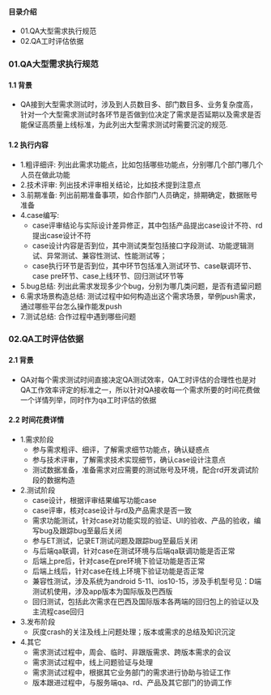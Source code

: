 #### 目录介绍
- 01.QA大型需求执行规范
- 02.QA工时评估依据



### 01.QA大型需求执行规范
#### 1.1 背景
- QA接到大型需求测试时，涉及到人员数目多、部门数目多、业务复杂度高，针对一个大型需求测试时各环节是否做到位决定了需求是否延期以及需求是否能保证高质量上线标准，为此列出大型需求测试时需要沉淀的规范.


#### 1.2 执行内容
- 1.粗评细评: 列出此需求功能点，比如包括哪些功能点，分别哪几个部门哪几个人员在做此功能
- 2.技术评审: 列出技术评审相关结论，比如技术提到注意点
- 3.前期准备: 列出前期准备事项，如合作部门人员确定，排期确定，数据账号准备
- 4.case编写:
    - case评审结论与实际设计差异修正，其中包括产品提出case设计不符、rd提出case设计不符
    - case设计内容是否到位，其中测试类型包括接口字段测试、功能逻辑测试、异常测试、兼容性测试、性能测试等；
    - case执行环节是否到位，其中环节包括准入测试环节、case联调环节、case pre环节、case上线环节、回归测试环节等
- 5.bug总结: 列出此需求发现多少个bug，分别为哪几类问题，是否有遗留问题
- 6.需求场景构造总结: 测试过程中如何构造出这个需求场景，举例push需求，通过哪些平台怎么操作能发push
- 7.测试总结: 合作过程中遇到哪些问题


### 02.QA工时评估依据
#### 2.1 背景
- QA对每个需求测试时间直接决定QA测试效率，QA工时评估的合理性也是对QA工作效率评定的标准之一，所以针对QA接收每一个需求所要的时间花费做一个详情列举，同时作为qa工时评估的依据


#### 2.2 时间花费详情
- 1.需求阶段
    - 参与需求粗评、细评，了解需求细节功能点，确认疑惑点
    - 参与技术评审，了解需求技术实现细节，确认case设计注意点
    - 测试数据准备，准备需求对应需要的测试账号及环境，配合rd开发调试阶段的数据构造
- 2.测试阶段
    - case设计，根据评审结果编写功能case
    - case评审，核对case设计与rd及产品需求是否一致
    - 需求功能测试，针对case对功能实现的验证、UI的验收、产品的验收，编写bug及跟踪bug至最后关闭
    - 参与ET测试，记录ET测试问题及跟踪bug至最后关闭
    - 与后端qa联调，针对case在测试环境与后端qa联调功能是否正常
    - 后端上pre后，针对case在pre环境下验证功能是否正常
    - 后端上线后，针对case在线上环境下验证功能是否正常
    - 兼容性测试，涉及系统为android 5-11、ios10-15，涉及手机型号见：D端测试机使用，涉及app版本为国际版及巴西版
    - 回归测试，包括此次需求在巴西及国际版本各两端的回归包上的验证以及主流程case回归
- 3.发布阶段
    - 灰度crash的关注及线上问题处理；版本或需求的总结及知识沉淀
- 4.其它
    - 需求测试过程中，周会、临时、非跟版需求、跨版本需求的会议
    - 需求测试过程中，线上问题验证与处理
    - 需求测试过程中，根据其它业务部门的需求进行协助与验证工作
    - 版本跟进过程中，与服务端qa、rd、产品及其它部门的协调工作










